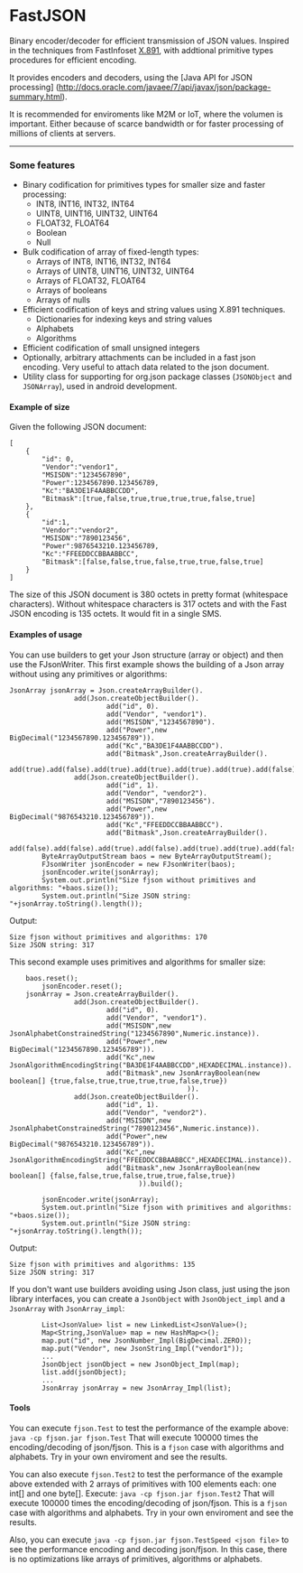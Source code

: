 FastJSON
========

Binary encoder/decoder for efficient transmission of JSON values. 
Inspired in the techniques from FastInfoset [X.891](http://www.itu.int/rec/T-REC-X.891-200505-I), with addtional primitive types procedures for efficient encoding.

It provides encoders and decoders, using the [Java API for JSON processing] (http://docs.oracle.com/javaee/7/api/javax/json/package-summary.html).

It is recommended for enviroments like M2M or IoT, where the volumen is important. Either because of scarce bandwidth or for faster processing of millions of clients at servers.
***

### Some features ###
- Binary codification for primitives types for smaller size and faster processing:
  - INT8, INT16, INT32, INT64
  - UINT8, UINT16, UINT32, UINT64
  - FLOAT32, FLOAT64
  - Boolean
  - Null
- Bulk codification of array of fixed-length types:
  - Arrays of INT8, INT16, INT32, INT64
  - Arrays of UINT8, UINT16, UINT32, UINT64
  - Arrays of FLOAT32, FLOAT64
  - Arrays of booleans
  - Arrays of nulls
- Efficient codification of keys and string values using X.891 techniques.
  - Dictionaries for indexing keys and string values
  - Alphabets
  - Algorithms
- Efficient codification of small unsigned integers
- Optionally, arbitrary attachments can be included in a fast json encoding. Very useful to attach data related to the json document.
- Utility class for supporting for org.json package classes (`JSONObject` and `JSONArray`), used in android development.

#### Example of size ####
Given the following JSON document:

```
[
	{
		"id": 0,
		"Vendor":"vendor1",
		"MSISDN":"1234567890",
		"Power":1234567890.123456789,
		"Kc":"BA3DE1F4AABBCCDD",
		"Bitmask":[true,false,true,true,true,true,false,true]
	},
	{
		"id":1,
		"Vendor":"vendor2",
		"MSISDN":"7890123456",
		"Power":9876543210.123456789,
		"Kc":"FFEEDDCCBBAABBCC",
		"Bitmask":[false,false,true,false,true,true,false,true]
	}
]
```
The size of this JSON document is 380 octets in pretty format (whitespace characters). Without whitespace characters is 317 octets and with the Fast JSON encoding is 135 octets. It would fit in a single SMS.

#### Examples of usage ####
You can use builders to get your Json structure (array or object) and then use the FJsonWriter.
This first example shows the building of a Json array without using any primitives or algorithms:
```
JsonArray jsonArray = Json.createArrayBuilder().
                add(Json.createObjectBuilder().
                        add("id", 0).
                        add("Vendor", "vendor1").
                        add("MSISDN","1234567890").
                        add("Power",new BigDecimal("1234567890.123456789")).
                        add("Kc","BA3DE1F4AABBCCDD").
                        add("Bitmask",Json.createArrayBuilder().
                                add(true).add(false).add(true).add(true).add(true).add(true).add(false).add(true))).
                add(Json.createObjectBuilder().
                        add("id", 1).
                        add("Vendor", "vendor2").
                        add("MSISDN","7890123456").
                        add("Power",new BigDecimal("9876543210.123456789")).
                        add("Kc","FFEEDDCCBBAABBCC").
                        add("Bitmask",Json.createArrayBuilder().
                                add(false).add(false).add(true).add(false).add(true).add(true).add(false).add(true))).build();
        ByteArrayOutputStream baos = new ByteArrayOutputStream();
        FJsonWriter jsonEncoder = new FJsonWriter(baos);
        jsonEncoder.write(jsonArray);
        System.out.println("Size fjson without primitives and algorithms: "+baos.size());
        System.out.println("Size JSON string: "+jsonArray.toString().length());
```
Output:
```
Size fjson without primitives and algorithms: 170
Size JSON string: 317
```

This second example uses primitives and algorithms for smaller size:
```
 	baos.reset();
        jsonEncoder.reset();
	jsonArray = Json.createArrayBuilder().
                add(Json.createObjectBuilder().
                        add("id", 0).
                        add("Vendor", "vendor1").
                        add("MSISDN",new JsonAlphabetConstrainedString("1234567890",Numeric.instance)).
                        add("Power",new BigDecimal("1234567890.123456789")).
                        add("Kc",new JsonAlgorithmEncodingString("BA3DE1F4AABBCCDD",HEXADECIMAL.instance)).
                        add("Bitmask",new JsonArrayBoolean(new boolean[] {true,false,true,true,true,true,false,true})
                                            )).
                add(Json.createObjectBuilder().
                        add("id", 1).
                        add("Vendor", "vendor2").
                        add("MSISDN",new JsonAlphabetConstrainedString("7890123456",Numeric.instance)).
                        add("Power",new BigDecimal("9876543210.123456789")).
                        add("Kc",new JsonAlgorithmEncodingString("FFEEDDCCBBAABBCC",HEXADECIMAL.instance)).
                        add("Bitmask",new JsonArrayBoolean(new boolean[] {false,false,true,false,true,true,false,true})
                                )).build();
       
        jsonEncoder.write(jsonArray);
        System.out.println("Size fjson with primitives and algorithms: "+baos.size());
        System.out.println("Size JSON string: "+jsonArray.toString().length());
```
Output:
```
Size fjson with primitives and algorithms: 135
Size JSON string: 317
```

If you don't want use builders avoiding using Json class, just using the json library interfaces, you can create a `JsonObject` with `JsonObject_impl` and a `JsonArray` with `JsonArray_impl`:
```
        List<JsonValue> list = new LinkedList<JsonValue>();
        Map<String,JsonValue> map = new HashMap<>();
        map.put("id", new JsonNumber_Impl(BigDecimal.ZERO));
        map.put("Vendor", new JsonString_Impl("vendor1"));
        ...
        JsonObject jsonObject = new JsonObject_Impl(map);
        list.add(jsonObject);
        ...
        JsonArray jsonArray = new JsonArray_Impl(list);
```

#### Tools ####

You can execute `fjson.Test` to test the performance of the example above: `java -cp fjson.jar fjson.Test`
That will execute 100000 times the encoding/decoding of json/fjson. This is a `fjson` case with algorithms and alphabets. Try in your own enviroment and see the results.

You can also execute `fjson.Test2` to test the performance of the example above extended with 2 arrays of primitives with 100 elements each: one int[] and one byte[]. Execute: `java -cp fjson.jar fjson.Test2`
That will execute 100000 times the encoding/decoding of json/fjson. This is a `fjson` case with algorithms and alphabets. Try in your own enviroment and see the results.

Also, you can execute `java -cp fjson.jar fjson.TestSpeed <json file>` to see the performance encoding and decoding json/fjson. In this case, there is no optimizations like arrays of primitives, algorithms or alphabets.
